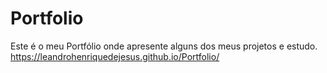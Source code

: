 # Portfolio
Este é o meu Portfólio onde apresente alguns dos meus projetos e estudo.
https://leandrohenriquedejesus.github.io/Portfolio/
